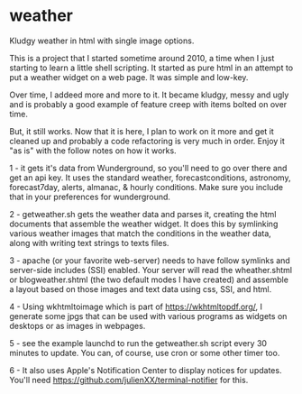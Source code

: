 # weather
Kludgy weather in html with single image options.

This is a project that I started sometime around 2010, a time when I just starting to learn a little shell scripting. It started as pure html in an attempt to put a weather widget on a web page. It was simple and low-key.

Over time, I addeed more and more to it. It became kludgy, messy and ugly and is probably a good example of feature creep with items bolted on over time.

But, it still works. Now that it is here, I plan to work on it more and get it cleaned up and probably a code refactoring is very much in order. Enjoy it "as is" with the follow notes on how it works.

1 - it gets it's data from Wunderground, so you'll need to go over there and get an api key. It uses the standard weather, forecastconditions, astronomy, forecast7day, alerts, almanac, & hourly conditions. Make sure you include that in your preferences for wunderground.

2 - getweather.sh gets the weather data and parses it, creating the html documents that assemble the weather widget. It does this by symlinking various weather images that match the conditions in the weather data, along with writing text strings to texts files.

3 - apache (or your favorite web-server) needs to have follow symlinks and server-side includes (SSI) enabled. Your server will read the wheather.shtml or blogweather.shtml (the two default modes I have created) and assemble a layout based on those images and text data using css, SSI, and html.

4 - Using wkhtmltoimage which is part of https://wkhtmltopdf.org/, I generate some jpgs that can be used with various programs as widgets on desktops or as images in webpages.

5 - see the example launchd to run the getweather.sh script every 30 minutes to update. You can, of course, use cron or some other timer too.

6 - It also uses Apple's Notification Center to display notices for updates. You'll need https://github.com/julienXX/terminal-notifier for this.
